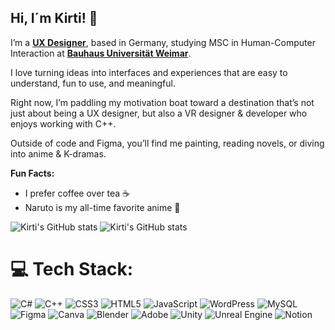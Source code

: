 ## Hi, I´m Kirti! 👋

I’m a [**UX Designer**](https://www.figma.com/proto/LrsCyB9e2tim831uDKhzNA/Portfolio_June2025?page-id=0%3A1&node-id=1-419&viewport=-1269%2C75%2C0.05&t=LzcbP95sv4KqFpg6-1&scaling=min-zoom&content-scaling=fixed&starting-point-node-id=1%3A881), based in Germany, studying MSC in Human-Computer Interaction at [**Bauhaus Universität Weimar**](https://www.uni-weimar.de/de/universitaet/start/).

I love turning ideas into interfaces and experiences that are easy to understand, fun to use, and meaningful. 

Right now, I’m paddling my motivation boat toward a destination that’s not just about being a UX designer, but also a VR designer & developer who enjoys working with C++.

Outside of code and Figma, you’ll find me painting, reading novels, or diving into anime & K-dramas.

**Fun Facts:**

- I prefer coffee over tea ☕
- Naruto is my all-time favorite anime 🍥

![Kirti's GitHub stats](https://github-readme-stats.vercel.app/api?username=KirtiThakur1&show_icons=true&theme=radical)
![Kirti's GitHub stats](https://github-readme-stats.vercel.app/api?username=KirtiThakur1&show_icons=true&theme=radical)

<!--## 🌐 Socials:
[![LinkedIn](https://img.shields.io/badge/LinkedIn-%230077B5.svg?logo=linkedin&logoColor=white)](https://linkedin.com/in/https://www.linkedin.com/in/kirti-thakur01/) [![email](https://img.shields.io/badge/Email-D14836?logo=gmail&logoColor=white)](mailto:kirtithakur.designer@gmail.com) -->

# 💻 Tech Stack:
![C#](https://img.shields.io/badge/c%23-%23239120.svg?style=for-the-badge&logo=csharp&logoColor=white) ![C++](https://img.shields.io/badge/c++-%2300599C.svg?style=for-the-badge&logo=c%2B%2B&logoColor=white) ![CSS3](https://img.shields.io/badge/css3-%231572B6.svg?style=for-the-badge&logo=css3&logoColor=white) ![HTML5](https://img.shields.io/badge/html5-%23E34F26.svg?style=for-the-badge&logo=html5&logoColor=white) ![JavaScript](https://img.shields.io/badge/javascript-%23323330.svg?style=for-the-badge&logo=javascript&logoColor=%23F7DF1E) ![WordPress](https://img.shields.io/badge/WordPress-%23117AC9.svg?style=for-the-badge&logo=WordPress&logoColor=white) ![MySQL](https://img.shields.io/badge/mysql-4479A1.svg?style=for-the-badge&logo=mysql&logoColor=white) ![Figma](https://img.shields.io/badge/figma-%23F24E1E.svg?style=for-the-badge&logo=figma&logoColor=white) ![Canva](https://img.shields.io/badge/Canva-%2300C4CC.svg?style=for-the-badge&logo=Canva&logoColor=white) ![Blender](https://img.shields.io/badge/blender-%23F5792A.svg?style=for-the-badge&logo=blender&logoColor=white) ![Adobe](https://img.shields.io/badge/adobe-%23FF0000.svg?style=for-the-badge&logo=adobe&logoColor=white) ![Unity](https://img.shields.io/badge/unity-%23000000.svg?style=for-the-badge&logo=unity&logoColor=white) ![Unreal Engine](https://img.shields.io/badge/unrealengine-%23313131.svg?style=for-the-badge&logo=unrealengine&logoColor=white) ![Notion](https://img.shields.io/badge/Notion-%23000000.svg?style=for-the-badge&logo=notion&logoColor=white)

<!--# 📊 GitHub Stats:
![](https://github-readme-stats.vercel.app/api?username=KirtiThakur1&theme=radical&hide_border=false&include_all_commits=false&count_private=false)<br/>
![](https://nirzak-streak-stats.vercel.app/?user=KirtiThakur1&theme=radical&hide_border=false)<br/>
![](https://github-readme-stats.vercel.app/api/top-langs/?username=KirtiThakur1&theme=radical&hide_border=false&include_all_commits=false&count_private=false&layout=compact)

## 🏆 GitHub Trophies
![](https://github-profile-trophy.vercel.app/?username=KirtiThakur1&theme=radical&no-frame=false&no-bg=true&margin-w=4)

---
[![](https://visitcount.itsvg.in/api?id=KirtiThakur1&icon=0&color=0)](https://visitcount.itsvg.in) -->

<!-- Proudly created with GPRM ( https://gprm.itsvg.in ) -->
